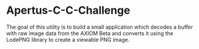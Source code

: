 # Apertus-C-C-Challenge
The goal of this utility is to build a small application which decodes a buffer with raw image data from the AXIOM Beta and converts it using the LodePNG library to create a viewable PNG image.
